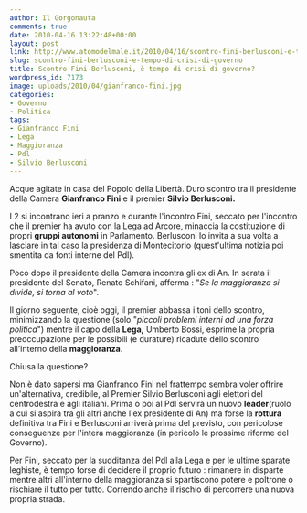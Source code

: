 ```yaml
---
author: Il Gorgonauta
comments: true
date: 2010-04-16 13:22:48+00:00
layout: post
link: http://www.atomodelmale.it/2010/04/16/scontro-fini-berlusconi-e-tempo-di-crisi-di-governo/
slug: scontro-fini-berlusconi-e-tempo-di-crisi-di-governo
title: Scontro Fini-Berlusconi, è tempo di crisi di governo?
wordpress_id: 7173
image: uploads/2010/04/gianfranco-fini.jpg
categories:
- Governo
- Politica
tags:
- Gianfranco Fini
- Lega
- Maggioranza
- Pdl
- Silvio Berlusconi
---
```



Acque agitate in casa del Popolo della Libertà. Duro scontro tra il presidente della Camera **Gianfranco Fini** e il premier **Silvio Berlusconi.**

I 2 si incontrano ieri a pranzo e durante l'incontro Fini, seccato per l'incontro che il premier ha avuto con la Lega ad Arcore, minaccia la costituzione di propri **gruppi autonomi** in Parlamento. Berlusconi lo invita a sua volta a lasciare in tal caso la presidenza di Montecitorio (quest'ultima notizia poi smentita da fonti interne del Pdl).

Poco dopo il presidente della Camera incontra gli ex di An. In serata il presidente del Senato, Renato Schifani, afferma : "_Se la maggioranza si divide, si torna al voto_".

Il giorno seguente, cioè oggi, il premier abbassa i toni dello scontro, minimizzando la questione (solo "_piccoli problemi interni ad una forza politica_") mentre il capo della **Lega,** Umberto Bossi, esprime la propria preoccupazione per le possibili (e durature) ricadute dello scontro all'interno della **maggioranza**.

Chiusa la questione?

Non è dato sapersi ma Gianfranco Fini nel frattempo sembra voler offrire un'alternativa, credibile, al Premier Silvio Berlusconi agli elettori del centrodestra e agli italiani. Prima o poi al Pdl servirà un nuovo **leader**(ruolo a cui si aspira tra gli altri anche l'ex presidente di An) ma forse la **rottura** definitiva tra Fini e Berlusconi arriverà prima del previsto, con pericolose conseguenze per l'intera maggioranza (in pericolo le prossime riforme del Governo).

Per Fini, seccato per la sudditanza del Pdl alla Lega e per le ultime sparate leghiste, è tempo forse di decidere il proprio futuro : rimanere in disparte mentre altri all'interno della maggioranza si spartiscono potere e poltrone o rischiare il tutto per tutto. Correndo anche il rischio di percorrere una nuova propria strada.
